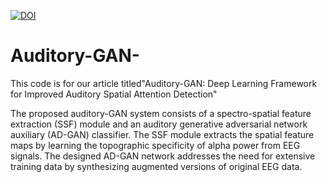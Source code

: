 [![DOI](https://zenodo.org/badge/802541659.svg)](https://zenodo.org/doi/10.5281/zenodo.13334754)




# Auditory-GAN-
This code is for our article titled"Auditory-GAN: Deep Learning Framework for Improved Auditory Spatial Attention Detection"

The proposed auditory-GAN system consists of a spectro-spatial feature extraction (SSF) module and an auditory generative adversarial network auxiliary (AD-GAN) classifier. The SSF module extracts the spatial feature maps by learning the topographic specificity of alpha power from EEG signals. The designed AD-GAN network addresses the need for extensive training data by synthesizing augmented versions of original EEG data.
